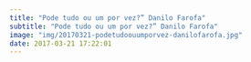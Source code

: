 ```yaml
---
title: "Pode tudo ou um por vez?” Danilo Farofa"
subtitle: "Pode tudo ou um por vez?” Danilo Farofa"
image: "img/20170321-podetudoouumporvez-danilofarofa.jpg"
date: 2017-03-21 17:22:01
---
```

